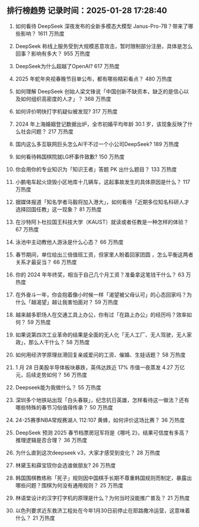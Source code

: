 
## 排行榜趋势 记录时间：2025-01-28 17:28:40
  
  1. 如何看待 DeepSeek 深夜发布的全新多模态大模型 Janus-Pro-7B？带来了哪些影响？ 1611 万热度
    
  2. DeepSeek 称线上服务受到大规模恶意攻击，暂时限制部分注册，具体是怎么回事？影响有多大？ 955 万热度
    
  3. DeepSeek为什么超越了OpenAI? 617 万热度
    
  4. 2025 年蛇年央视春晚节目单公布，都有哪些精彩看点？ 480 万热度
    
  5. 如何理解 DeepSeek 创始人梁文锋说「中国创新不缺资本，缺乏的是信心以及如何组织高密度的人才」？ 368 万热度
    
  6. 如何评价明快打字机疑似被发现? 317 万热度
    
  7. 2024 年上海婚姻登记数据出炉，全市初婚平均年龄 30.1 岁，该现象反映了什么社会问题？ 217 万热度
    
  8. 国内这么多互联网巨头怎么AI干不过一个小公司DeepSeek? 189 万热度
    
  9. 如何看待韩国棋院就LG杯事件致歉? 150 万热度
    
  10. 你会用你的专业知识为「知识王者」答题 PK 出什么题目？ 133 万热度
    
  11. 小鹏电车起火烧毁小区地库十几辆车，这起事故发生的具体原因是什么？ 117 万热度
    
  12. 据媒体报道「知名学者马毅将加入港大」，如何看待「近期多位知名科研人才选择回国任教」这一现象？ 81 万热度
    
  13. 在沙特阿卜杜拉国王科技大学（KAUST）就读或者任教是一种怎样的体验？ 67 万热度
    
  14. 泳池中主动教他人游泳是什么心态？ 66 万热度
    
  15. 春节期间，单位给出三倍值班工资，但家里人盼着回家团圆 ，怎么平衡这两者关系才最妥当？ 66 万热度
    
  16. 你的 2024 年年终奖，相当于自己几个月工资？准备拿这笔钱干什么？ 63 万热度
    
  17. 在外奋斗一年，你会抱着像小时候一样「渴望被父母认可」的心态回家吗？为什么「越渴望」越让我害怕面对？ 59 万热度
    
  18. 越来越多职场人在交通工具上办公，你有过「在路上办公」的经历吗？效率如何？ 59 万热度
    
  19. 如果说第四次工业革命的结果是全面的无人化「无人工厂、无人驾驶，无人家政」，那么人干什么？ 58 万热度
    
  20. 如何用经济学原理丝滑回复亲戚爱问的工资、催婚、生娃话题？ 58 万热度
    
  21. 1 月 28 日美股半导体板块暴跌，英伟达跌近 17% 市值一夜蒸发 4.27 万亿元，后续走势如何？ 56 万热度
    
  22. Deepseek能为我做什么？ 55 万热度
    
  23. 深圳多个地铁站出现「白头春联」，纪念抗日英雄，怎样看待这一做法？还有哪些特殊的春节习俗值得传承？ 50 万热度
    
  24. 24-25赛季NBA常规赛湖人 112:107 黄蜂，如何评价这场比赛？ 36 万热度
    
  25. DeepSeek 预测 2025 春节档票房冠军将是《哪吒 2》，结果可信度有多高？推理逻辑是否合理？ 36 万热度
    
  26. 为什么直到这次deepseek v3，大家才感受到变化？ 28 万热度
    
  27. 林黛玉和薛宝钗你会选谁做朋友? 26 万热度
    
  28. 韩国围棋教练称「死子」规则因中国棋手长期不尊重韩国规则而制定，暴露出哪些问题？围棋为何没有通用规则？ 25 万热度
    
  29. 林语堂设计的汉字打字机的原理是什么？为何当时没能推广普及？ 21 万热度
    
  30. 以色列要求近东救济工程处在今年1月30日前停止在耶路撒冷运营，这意味着什么？ 21 万热度
    